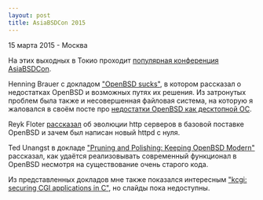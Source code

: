 ```yaml
---
layout: post
title: AsiaBSDCon 2015
---
```


<p class="meta">15 марта 2015 - Москва</p>

На этих выходных в Токио проходит [популярная конференция AsiaBSDCon](http://2015.asiabsdcon.org/timetable.html.en).

Henning Brauer с докладом ["OpenBSD sucks"](http://quigon.bsws.de/papers/2015/asiabsdcon/),
в котором рассказал о недостатках OpenBSD и возможных путях их решения.
Из затронутых проблем была также и несовершенная файловая система,
на которую я жаловался в своём посте про [недостатки OpenBSD как десктопной ОС](http://blog.bronevichok.ru/2014/11/03/openbsd-disadvantages.html).

Reyk Floter [рассказал](http://www.openbsd.org/papers/httpd-slides-asiabsdcon2015.pdf)
об эволюции http серверов в базовой поставке OpenBSD и зачем был написан новый httpd с нуля.

Ted Unangst в докладе ["Pruning and Polishing: Keeping OpenBSD Modern"](http://www.openbsd.org/papers/pruning.html)
рассказал, как удаётся реализовывать современный функционал в OpenBSD несмотря
на существование очень старого кода.

Из представленных докладов мне также показался интересным
["kcgi: securing CGI applications in C"](http://2015.asiabsdcon.org/timetable.html.en#P2B),
но слайды пока недоступны.
